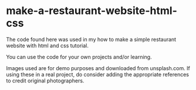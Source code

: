 # make-a-restaurant-website-html-css

The code found here was used in my how to make a simple restaurant website with html and css tutorial.

You can use the code for your own projects and/or learning.

Images used are for demo purposes and downloaded from unsplash.com. If using these in a real project, do consider adding the appropriate references to credit original photographers.
